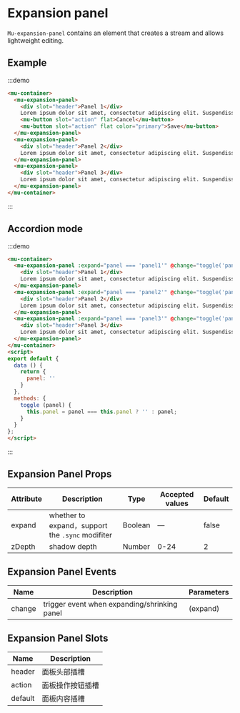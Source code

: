 # Expansion panel

`Mu-expansion-panel` contains an element that creates a stream and allows lightweight editing.

## Example

:::demo
```html
<mu-container>
  <mu-expansion-panel>
    <div slot="header">Panel 1</div>
    Lorem ipsum dolor sit amet, consectetur adipiscing elit. Suspendisse malesuada lacus ex, sit amet blandit leo lobortis eget.
    <mu-button slot="action" flat>Cancel</mu-button>
    <mu-button slot="action" flat color="primary">Save</mu-button>
  </mu-expansion-panel>
  <mu-expansion-panel>
    <div slot="header">Panel 2</div>
    Lorem ipsum dolor sit amet, consectetur adipiscing elit. Suspendisse malesuada lacus ex, sit amet blandit leo lobortis eget.
  </mu-expansion-panel>
  <mu-expansion-panel>
    <div slot="header">Panel 3</div>
    Lorem ipsum dolor sit amet, consectetur adipiscing elit. Suspendisse malesuada lacus ex, sit amet blandit leo lobortis eget.
  </mu-expansion-panel>
</mu-container>
```
:::

## Accordion mode

:::demo
```html
<mu-container>
  <mu-expansion-panel :expand="panel === 'panel1'" @change="toggle('panel1')">
    <div slot="header">Panel 1</div>
    Lorem ipsum dolor sit amet, consectetur adipiscing elit. Suspendisse malesuada lacus ex, sit amet blandit leo lobortis eget.
  </mu-expansion-panel>
  <mu-expansion-panel :expand="panel === 'panel2'" @change="toggle('panel2')">
    <div slot="header">Panel 2</div>
    Lorem ipsum dolor sit amet, consectetur adipiscing elit. Suspendisse malesuada lacus ex, sit amet blandit leo lobortis eget.
  </mu-expansion-panel>
  <mu-expansion-panel :expand="panel === 'panel3'" @change="toggle('panel3')">
    <div slot="header">Panel 3</div>
    Lorem ipsum dolor sit amet, consectetur adipiscing elit. Suspendisse malesuada lacus ex, sit amet blandit leo lobortis eget.
  </mu-expansion-panel>
</mu-container>
<script>
export default {
  data () {
    return {
      panel: ''
    }
  },
  methods: {
    toggle (panel) {
      this.panel = panel === this.panel ? '' : panel;
    }
  }
};
</script>
```
:::


## Expansion Panel Props

| Attribute | Description | Type | Accepted values | Default |
|------|------|------|------|------|
| expand | whether to expand，support the `.sync` modifiter | Boolean  | — | false |
| zDepth | shadow depth | Number | 0-24 | 2 |

## Expansion Panel Events

| Name | Description | Parameters |
|------|------|-------|
| change | trigger event when expanding/shrinking panel | (expand) |

## Expansion Panel Slots

| Name | Description |
|-----|------|
| header | 面板头部插槽 |
| action | 面板操作按钮插槽 |
| default | 面板内容插槽 |

<script>
export default {
  data () {
    return {
      panel: ''
    }
  },
  methods: {
    toggle (panel) {
      this.panel = panel === this.panel ? '' : panel;
    }
  }
};
</script>
